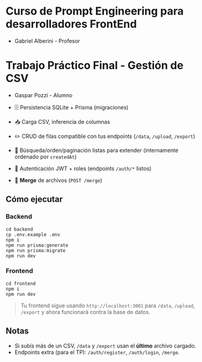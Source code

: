# Curso de Prompt Engineering para desarrolladores FrontEnd
- Gabriel Alberini - Profesor

# Trabajo Práctico Final - Gestión de CSV
- Gaspar Pozzi - Alumno 

- 🗄️ Persistencia SQLite + Prisma (migraciones)  
- 📥 Carga CSV, inferencia de columnas  
- ✏️ CRUD de filas compatible con tus endpoints (`/data`, `/upload`, `/export`)  
- 🔎 Búsqueda/orden/paginación listas para extender (internamente ordenado por `createdAt`)  
- 🔐 Autenticación JWT + roles (endpoints `/auth/*` listos)  
- 🔀 **Merge** de archivos (`POST /merge`)  

## Cómo ejecutar

### Backend
```
cd backend
cp .env.example .env
npm i
npm run prisma:generate
npm run prisma:migrate
npm run dev
```

### Frontend
```
cd frontend
npm i
npm run dev
```

> Tu frontend sigue usando `http://localhost:3001` para `/data`, `/upload`, `/export` y ahora funcionará contra la base de datos.

## Notas
- Si subís más de un CSV, `/data` y `/export` usan el **último** archivo cargado.
- Endpoints extra (para el TP): `/auth/register`, `/auth/login`, `/merge`.

